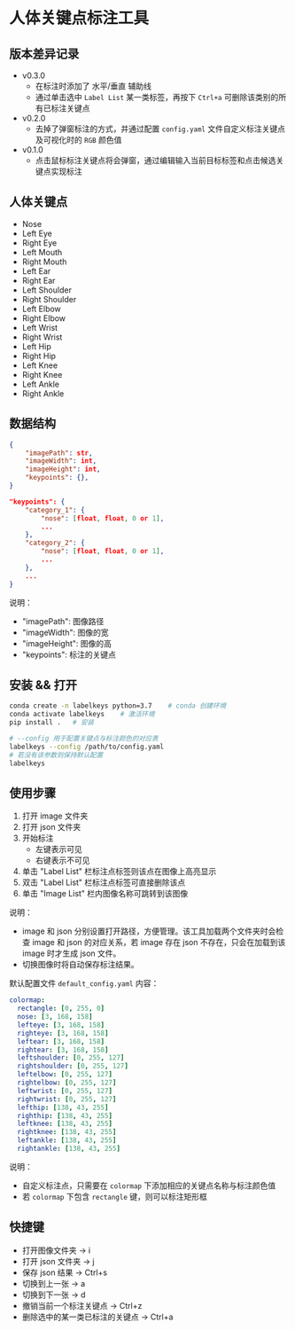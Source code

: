 # 人体关键点标注工具

## 版本差异记录

- v0.3.0
    - 在标注时添加了 水平/垂直 辅助线
    - 通过单击选中 `Label List` 某一类标签，再按下 `Ctrl+a` 可删除该类别的所有已标注关键点
- v0.2.0
    - 去掉了弹窗标注的方式，并通过配置 `config.yaml` 文件自定义标注关键点及可视化时的 `RGB` 颜色值 
- v0.1.0
    - 点击鼠标标注关键点将会弹窗，通过编辑输入当前目标标签和点击候选关键点实现标注


## 人体关键点

- Nose
- Left Eye
- Right Eye
- Left Mouth
- Right Mouth
- Left Ear
- Right Ear
- Left Shoulder
- Right Shoulder
- Left Elbow
- Right Elbow
- Left Wrist
- Right Wrist
- Left Hip
- Right Hip
- Left Knee
- Right Knee
- Left Ankle
- Right Ankle


## 数据结构

```json
{
    "imagePath": str,
    "imageWidth": int,
    "imageHeight": int,
    "keypoints": {},
}

"keypoints": {
    "category_1": {
        "nose": [float, float, 0 or 1],
        ...
    },
    "category_2": {
        "nose": [float, float, 0 or 1],
        ...
    },
    ...
}
```

说明：
- "imagePath": 图像路径
- "imageWidth": 图像的宽
- "imageHeight": 图像的高
- "keypoints": 标注的关键点


## 安装 && 打开

```bash
conda create -n labelkeys python=3.7    # conda 创建环境
conda activate labelkeys    # 激活环境
pip install .   # 安装

# --config 用于配置关键点与标注颜色的对应表
labelkeys --config /path/to/config.yaml
# 若没有该参数则保持默认配置
labelkeys
```


## 使用步骤

1. 打开 image 文件夹
2. 打开 json 文件夹
3. 开始标注
    - 左键表示可见
    - 右键表示不可见
4. 单击 "Label List" 栏标注点标签则该点在图像上高亮显示
5. 双击 "Label List" 栏标注点标签可直接删除该点
6. 单击 "Image List" 栏内图像名称可跳转到该图像

说明：
- image 和 json 分别设置打开路径，方便管理。该工具加载两个文件夹时会检查 image 和 json 的对应关系，若 image 存在 json 不存在，只会在加载到该 image 时才生成 json 文件。
- 切换图像时将自动保存标注结果。

默认配置文件 `default_config.yaml` 内容：

```yaml
colormap:
  rectangle: [0, 255, 0]
  nose: [3, 168, 158]
  lefteye: [3, 168, 158]
  righteye: [3, 168, 158]
  leftear: [3, 168, 158]
  rightear: [3, 168, 158]
  leftshoulder: [0, 255, 127]
  rightshoulder: [0, 255, 127]
  leftelbow: [0, 255, 127]
  rightelbow: [0, 255, 127]
  leftwrist: [0, 255, 127]
  rightwrist: [0, 255, 127]
  lefthip: [138, 43, 255]
  righthip: [138, 43, 255]
  leftknee: [138, 43, 255]
  rightknee: [138, 43, 255]
  leftankle: [138, 43, 255]
  rightankle: [138, 43, 255]
```

说明：
- 自定义标注点，只需要在 `colormap` 下添加相应的关键点名称与标注颜色值
- 若 `colormap` 下包含 `rectangle` 键，则可以标注矩形框


## 快捷键

- 打开图像文件夹 -> i
- 打开 json 文件夹 -> j
- 保存 json 结果 -> Ctrl+s
- 切换到上一张 -> a
- 切换到下一张 -> d
- 撤销当前一个标注关键点 -> Ctrl+z
- 删除选中的某一类已标注的关键点 -> Ctrl+a
